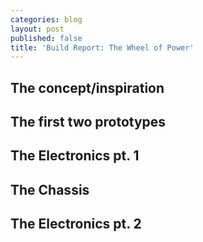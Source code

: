 ```yaml
---
categories: blog
layout: post
published: false
title: 'Build Report: The Wheel of Power'
---
```

## The concept/inspiration 

## The first two prototypes

## The Electronics pt. 1

## The Chassis

## The Electronics pt. 2